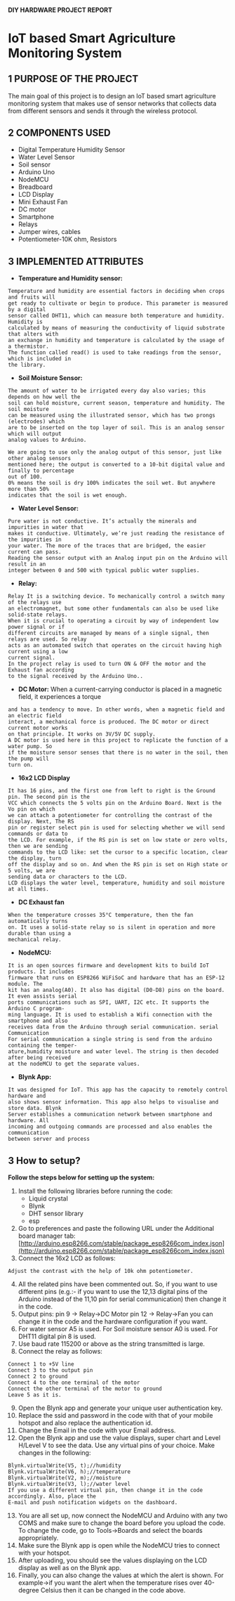 #### DIY HARDWARE PROJECT REPORT

# IoT based Smart Agriculture Monitoring System

## 1 PURPOSE OF THE PROJECT

The main goal of this project is to design an IoT based smart agriculture monitoring system that
makes use of sensor networks that collects data from different sensors and sends it through
the wireless protocol.

## 2 COMPONENTS USED

- Digital Temperature Humidity Sensor
- Water Level Sensor
- Soil sensor
- Arduino Uno
- NodeMCU
- Breadboard
- LCD Display
- Mini Exhaust Fan
- DC motor
- Smartphone
- Relays
- Jumper wires, cables
- Potentiometer-10K ohm, Resistors

## 3 IMPLEMENTED ATTRIBUTES

- **Temperature and Humidity sensor:**

```
Temperature and humidity are essential factors in deciding when crops and fruits will
get ready to cultivate or begin to produce. This parameter is measured by a digital
sensor called DHT11, which can measure both temperature and humidity. Humidity is
calculated by means of measuring the conductivity of liquid substrate that alters with
an exchange in humidity and temperature is calculated by the usage of a thermistor.
The function called read() is used to take readings from the sensor, which is included in
the library.
```
- **Soil Moisture Sensor:**

```
The amount of water to be irrigated every day also varies; this depends on how well the
soil can hold moisture, current season, temperature and humidity. The soil moisture
can be measured using the illustrated sensor, which has two prongs (electrodes) which
are to be inserted on the top layer of soil. This is an analog sensor which will output
analog values to Arduino.
```

```
We are going to use only the analog output of this sensor, just like other analog sensors
mentioned here; the output is converted to a 10-bit digital value and finally to percentage
out of 100.
0% means the soil is dry 100% indicates the soil wet. But anywhere more than 50%
indicates that the soil is wet enough.
```
- **Water Level Sensor:**

```
Pure water is not conductive. It’s actually the minerals and impurities in water that
makes it conductive. Ultimately, we’re just reading the resistance of the impurities in
your water. The more of the traces that are bridged, the easier current can pass.
Reading the sensor output with an Analog input pin on the Arduino will result in an
integer between 0 and 500 with typical public water supplies.
```
- **Relay:**

```
Relay It is a switching device. To mechanically control a switch many of the relays use
an electromagnet, but some other fundamentals can also be used like solid-state relays.
When it is crucial to operating a circuit by way of independent low power signal or if
different circuits are managed by means of a single signal, then relays are used. So relay
acts as an automated switch that operates on the circuit having high current using a low
current signal.
In the project relay is used to turn ON & OFF the motor and the Exhaust fan according
to the signal received by the Arduino Uno..
```
- **DC Motor:**
    When a current-carrying conductor is placed in a magnetic field, it experiences a torque


```
and has a tendency to move. In other words, when a magnetic field and an electric field
interact, a mechanical force is produced. The DC motor or direct current motor works
on that principle. It works on 3V/5V DC supply.
A DC motor is used here in this project to replicate the function of a water pump. So
if the moisture sensor senses that there is no water in the soil, then the pump will
turn on.
```
- **16x2 LCD Display**

```
It has 16 pins, and the first one from left to right is the Ground pin. The second pin is the
VCC which connects the 5 volts pin on the Arduino Board. Next is the Vo pin on which
we can attach a potentiometer for controlling the contrast of the display. Next, The RS
pin or register select pin is used for selecting whether we will send commands or data to
the LCD. For example, if the RS pin is set on low state or zero volts, then we are sending
commands to the LCD like: set the cursor to a specific location, clear the display, turn
off the display and so on. And when the RS pin is set on High state or 5 volts, we are
sending data or characters to the LCD.
LCD displays the water level, temperature, humidity and soil moisture at all times.
```
- **DC Exhaust fan**

```
When the temperature crosses 35°C temperature, then the fan automatically turns
on. It uses a solid-state relay so is silent in operation and more durable than using a
mechanical relay.
```

- **NodeMCU:**

```
It is an open sources firmware and development kits to build IoT products. It includes
firmware that runs on ESP8266 WiFiSoC and hardware that has an ESP-12 module. The
kit has an analog(A0). It also has digital (D0-D8) pins on the board. It even assists serial
ports communications such as SPI, UART, I2C etc. It supports the Arduino C program-
ming language. It is used to establish a Wifi connection with the smartphone and also
receives data from the Arduino through serial communication. serial Communication
For serial communication a single string is send from the arduino containing the temper-
ature,humidity moisture and water level. The string is then decoded after being received
at the nodeMCU to get the separate values.
```
- **Blynk App:**

```
It was designed for IoT. This app has the capacity to remotely control hardware and
also shows sensor information. This app also helps to visualise and store data. Blynk
Server establishes a communication network between smartphone and hardware. All
incoming and outgoing commands are processed and also enables the communication
between server and process
```
## 3 How to setup?
**Follow the steps below for setting up the system:**

1. Install the following libraries before running the code:
    - Liquid crystal
    - Blynk
    - DHT sensor library
    - esp
2. Go to preferences and paste the following URL under the Additional board manager tab:
    [http://arduino.esp8266.com/stable/package_esp8266com_index.json](http://arduino.esp8266.com/stable/package_esp8266com_index.json)
3. Connect the 16x2 LCD as follows:

```
Adjust the contrast with the help of 10k ohm potentiometer.
```

4. All the related pins have been commented out. So, if you want to use different pins (e.g.:-
    if you want to use the 12,13 digital pins of the Arduino instead of the 11,10 pin for serial
    communication) then change it in the code.
5. Output pins:
    pin 9 -> Relay->DC Motor
    pin 12 -> Relay->Fan
    you can change it in the code and the hardware configuration if you want.
6. For water sensor A5 is used.
    For Soil moisture sensor A0 is used.
    For DHT11 digital pin 8 is used.
7. Use baud rate 115200 or above as the string transmitted is large.
8. Connect the relay as follows:

```
Connect 1 to +5V line
Connect 3 to the output pin
Connect 2 to ground
Connect 4 to the one terminal of the motor
Connect the other terminal of the motor to ground
Leave 5 as it is.
```
9. Open the Blynk app and generate your unique user authentication key.
10. Replace the ssid and password in the code with that of your mobile hotspot and also
replace the authentication id.
11. Change the Email in the code with your Email address.
12. Open the Blynk app and use the value displays, super chart and Level H/Level V to see
the data. Use any virtual pins of your choice. Make changes in the following:


```
Blynk.virtualWrite(V5, t);//humidity
Blynk.virtualWrite(V6, h);//temperature
Blynk.virtualWrite(V2, m);//moisture
Blynk.virtualWrite(V3, l);//water level
If you use a different virtual pin, then change it in the code accordingly. Also, place the
E-mail and push notification widgets on the dashboard.
```
13. You are all set up, now connect the NodeMCU and Arduino with any two COMS and
    make sure to change the board before you upload the code. To change the code, go to
Tools->Boards and select the boards appropriately.
14. Make sure the Blynk app is open while the NodeMCU tries to connect with your hotspot.
15. After uploading, you should see the values displaying on the LCD display as well as on
    the Blynk app.
16. Finally, you can also change the values at which the alert is shown.
    For example->if you want the alert when the temperature rises over 40-degree Celsius
    then it can be changed in the code above.


